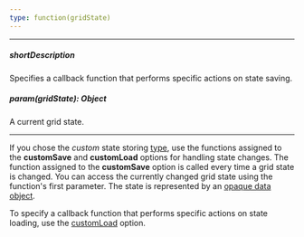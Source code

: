 ```yaml
---
type: function(gridState)
---
```

---
##### shortDescription
Specifies a callback function that performs specific actions on state saving.

##### param(gridState): Object
A current grid state.

---
If you chose the *custom* state storing [type](/api-reference/10%20UI%20Widgets/dxDataGrid/1%20Configuration/stateStoring/type.md '/Documentation/ApiReference/UI_Widgets/dxDataGrid/Configuration/stateStoring/#type'), use the functions assigned to the **customSave** and **customLoad** options for handling state changes. The function assigned to the **customSave** option is called every time a grid state is changed. You can access the currently changed grid state using the function's first parameter. The state is represented by an [opaque data object](https://en.wikipedia.org/wiki/Opaque_data_type).

To specify a callback function that performs specific actions on state loading, use the [customLoad](/api-reference/10%20UI%20Widgets/dxDataGrid/1%20Configuration/stateStoring/customLoad.md '/Documentation/ApiReference/UI_Widgets/dxDataGrid/Configuration/stateStoring/#customLoad') option.